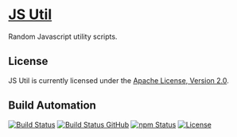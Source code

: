 # [JS Util](http://js-util.hive.pt)

Random Javascript utility scripts.

## License

JS Util is currently licensed under the [Apache License, Version 2.0](http://www.apache.org/licenses/).

## Build Automation

[![Build Status](https://app.travis-ci.com/hivesolutions/js-util.svg?branch=master)](https://travis-ci.com/github/hivesolutions/js-util)
[![Build Status GitHub](https://github.com/hivesolutions/js-util/workflows/Main%20Workflow/badge.svg)](https://github.com/hivesolutions/js-util/actions)
[![npm Status](https://img.shields.io/npm/v/hive-js-util.svg)](https://www.npmjs.com/package/hive-js-util)
[![License](https://img.shields.io/badge/license-Apache%202.0-blue.svg)](https://www.apache.org/licenses/)
